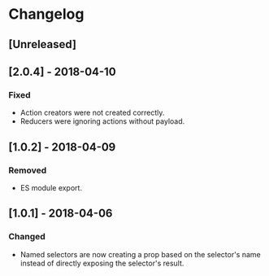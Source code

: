 # Changelog

## [Unreleased]

## [2.0.4] - 2018-04-10

### Fixed

- Action creators were not created correctly.
- Reducers were ignoring actions without payload.

## [1.0.2] - 2018-04-09

### Removed

- ES module export.

## [1.0.1] - 2018-04-06

### Changed

- Named selectors are now creating a prop based on the selector's name instead of directly exposing the selector's result.
